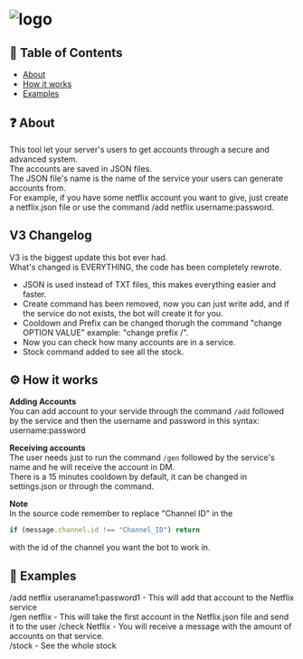 # ![logo](https://i.imgur.com/aHRDloT.png)
## 🚩 Table of Contents
- [About](#-about)
- [How it works](#-works)
- [Examples](#-examples)

## ❓ About
This tool let your server's users to get accounts through a secure and advanced system.  
The accounts are saved in JSON files.  
The JSON file's name is the name of the service your users can generate accounts from.  
For example, if you have some netflix account you want to give, just create a netflix.json file or use the command /add netflix username:password.

## V3 Changelog
V3 is the biggest update this bot ever had.  
What's changed is EVERYTHING, the code has been completely rewrote.  
- JSON is used instead of TXT files, this makes everything easier and faster. 
- Create command has been removed, now you can just write add, and if the service do not exists, the bot will create it for you.  
- Cooldown and Prefix can be changed thorugh the command "change OPTION VALUE" example: "change prefix /". 
- Now you can check how many accounts are in a service.
- Stock command added to see all the stock.

## ⚙️ How it works
**Adding Accounts**  
You can add account to your servide through the command `/add` followed by the service and then the username and password in this syntax: username:password
  
**Receiving accounts**  
The user needs just to run the command `/gen` followed by the service's name and he will receive the account in DM.  
There is a 15 minutes cooldown by default, it can be changed in settings.json or through the command.
  
**Note**  
In the source code remember to replace "Channel ID" in the 
```js 
if (message.channel.id !== "Channel_ID") return
```
with the id of the channel you want the bot to work in.

## 🐾 Examples
/add netflix useraname1:password1 - This will add that account to the Netflix service  
/gen netflix - This will take the first account in the Netflix.json file and send it to the user 
/check Netflix - You will receive a message with the amount of accounts on that service.  
/stock - See the whole stock

